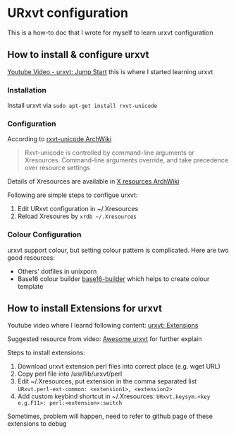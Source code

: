 # URxvt configuration

This is a how-to doc that I wrote for myself to learn urxvt configuration

## How to install & configure urxvt 

[Youtube Video - urxvt: Jump Start](https://www.youtube.com/watch?v=_kjbj-Ez1vU) this is where I started learning urxvt

### Installation

Install urxvt via `sudo apt-get install rxvt-unicode`

### Configuration

According to [rxvt-unicode ArchWiki](https://wiki.archlinux.org/index.php/Rxvt-unicode)

>  Rxvt-unicode is controlled by command-line arguments or Xresources. Command-line arguments override, and take precedence over resource settings

Details of Xresources are available in [X resources ArchWiki](https://wiki.archlinux.org/index.php/x_resources) 

Following are simple steps to configue urxvt:

1. Edit URxvt configuration in ~/.Xresources
2. Reload Xresoures by `xrdb ~/.Xresources`

### Colour Configuration

urxvt support colour, but setting colour pattern is complicated. Here are two good resources: 

* Others' dotfiles in unixporn
* Base16 colour builder [base16-builder](https://github.com/base16-builder/base16-builder) which helps to create colour template 

## How to install Extensions for urxvt

Youtube video where I learnd following content: [urxvt: Extensions](https://www.youtube.com/watch?v=OVko_lhkQjs)

Suggested resource from video: [Awesome urxvt](https://github.com/bookercodes/awesome-urxvt) for further explain

Steps to install extensions:

1. Download urxvt extension perl files into correct place (e.g. wget URL) 
2. Copy perl file into /usr/lib/urxvt/perl
3. Edit ~/.Xresources, put extension in the comma separated list `URxvt.perl-ext-common: <extension1>, <extension2>`
4. Add custom keybind shortcut in ~/.Xresources: `URxvt.keysym.<key e.g.F11>: perl:<extension>:switch`

Sometimes, problem will happen, need to refer to github page of these extensions to debug
